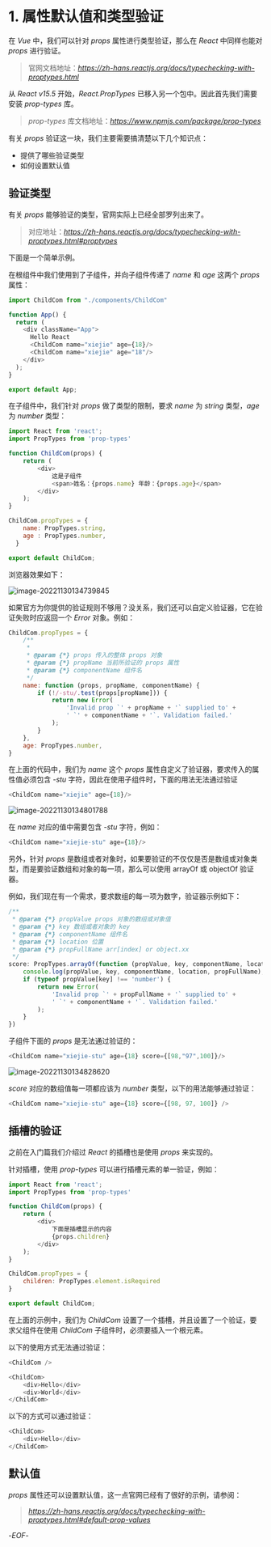 # 1. 属性默认值和类型验证

在 *Vue* 中，我们可以针对 *props* 属性进行类型验证，那么在 *React* 中同样也能对 *props* 进行验证。

>官网文档地址：*https://zh-hans.reactjs.org/docs/typechecking-with-proptypes.html*

从 *React v15.5* 开始，*React.PropTypes* 已移入另一个包中。因此首先我们需要安装 *prop-types* 库。

>*prop-types* 库文档地址：*https://www.npmjs.com/package/prop-types*

有关 *props* 验证这一块，我们主要需要搞清楚以下几个知识点：

- 提供了哪些验证类型
- 如何设置默认值

## 验证类型

有关 *props* 能够验证的类型，官网实际上已经全部罗列出来了。

>对应地址：*https://zh-hans.reactjs.org/docs/typechecking-with-proptypes.html#proptypes*

下面是一个简单示例。

在根组件中我们使用到了子组件，并向子组件传递了 *name* 和 *age* 这两个 *props* 属性：

```js
import ChildCom from "./components/ChildCom"

function App() {
  return (
    <div className="App">
      Hello React
      <ChildCom name="xiejie" age={18}/>
      <ChildCom name="xiejie" age="18"/>
    </div>
  );
}

export default App;
```

在子组件中，我们针对 *props* 做了类型的限制，要求 *name* 为 *string* 类型，*age* 为 *number* 类型：

```js
import React from 'react';
import PropTypes from 'prop-types'

function ChildCom(props) {
    return (
        <div>
            这是子组件
            <span>姓名：{props.name} 年龄：{props.age}</span>
        </div>
    );
}

ChildCom.propTypes = {
    name: PropTypes.string,
    age : PropTypes.number,
  }

export default ChildCom;
```

浏览器效果如下：

![image-20221130134739845](https://xiejie-typora.oss-cn-chengdu.aliyuncs.com/2022-11-30-054740.png)

如果官方为你提供的验证规则不够用？没关系，我们还可以自定义验证器，它在验证失败时应返回一个 *Error* 对象。例如：

```js
ChildCom.propTypes = {
    /**
     * 
     * @param {*} props 传入的整体 props 对象
     * @param {*} propName 当前所验证的 props 属性
     * @param {*} componentName 组件名
     */
    name: function (props, propName, componentName) {
        if (!/-stu/.test(props[propName])) {
            return new Error(
                'Invalid prop `' + propName + '` supplied to' +
                ' `' + componentName + '`. Validation failed.'
            );
        }
    },
    age: PropTypes.number,
}
```

在上面的代码中，我们为 *name* 这个 *props* 属性自定义了验证器，要求传入的属性值必须包含 *-stu* 字符，因此在使用子组件时，下面的用法无法通过验证

```js
<ChildCom name="xiejie" age={18}/>
```

![image-20221130134801788](https://xiejie-typora.oss-cn-chengdu.aliyuncs.com/2022-11-30-054801.png)

在 *name* 对应的值中需要包含 *-stu* 字符，例如：

```js
<ChildCom name="xiejie-stu" age={18}/>
```

另外，针对 *props* 是数组或者对象时，如果要验证的不仅仅是否是数组或对象类型，而是要验证数组和对象的每一项，那么可以使用 arrayOf 或 objectOf 验证器。

例如，我们现在有一个需求，要求数组的每一项为数字，验证器示例如下：

```js
/**
 * @param {*} propValue props 对象的数组或对象值
 * @param {*} key 数组或者对象的 key
 * @param {*} componentName 组件名
 * @param {*} location 位置
 * @param {*} propFullName arr[index] or object.xx
 */
score: PropTypes.arrayOf(function (propValue, key, componentName, location, propFullName) {
    console.log(propValue, key, componentName, location, propFullName);
    if (typeof propValue[key] !== 'number') {
        return new Error(
            'Invalid prop `' + propFullName + '` supplied to' +
            ' `' + componentName + '`. Validation failed.'
        );
    }
})
```

子组件下面的 *props* 是无法通过验证的：

```js
<ChildCom name="xiejie-stu" age={18} score={[98,"97",100]}/>
```

![image-20221130134828620](https://xiejie-typora.oss-cn-chengdu.aliyuncs.com/2022-11-30-054829.png)

*score* 对应的数组值每一项都应该为 *number* 类型，以下的用法能够通过验证：

```js
<ChildCom name="xiejie-stu" age={18} score={[98, 97, 100]} />
```

## 插槽的验证

之前在入门篇我们介绍过 *React* 的插槽也是使用 *props* 来实现的。

针对插槽，使用 *prop-types* 可以进行插槽元素的单一验证，例如：

```js
import React from 'react';
import PropTypes from 'prop-types'

function ChildCom(props) {
    return (
        <div>
            下面是插槽显示的内容
            {props.children}
        </div>
    );
}

ChildCom.propTypes = {
    children: PropTypes.element.isRequired
}

export default ChildCom;
```

在上面的示例中，我们为 *ChildCom* 设置了一个插槽，并且设置了一个验证，要求父组件在使用 *ChildCom* 子组件时，必须要插入一个根元素。

以下的使用方式无法通过验证：

```js
<ChildCom />
```

```js
<ChildCom>
    <div>Hello</div>
    <div>World</div>
</ChildCom>
```

以下的方式可以通过验证：

```js
<ChildCom>
    <div>Hello</div>
</ChildCom>
```

## 默认值

*props* 属性还可以设置默认值，这一点官网已经有了很好的示例，请参阅：

>*https://zh-hans.reactjs.org/docs/typechecking-with-proptypes.html#default-prop-values*

-*EOF*-

